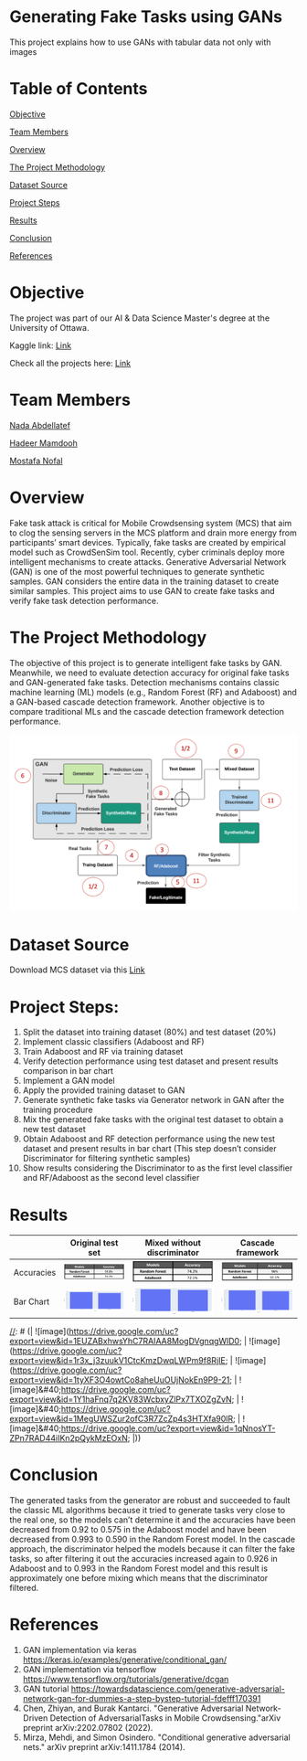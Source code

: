 # Generating Fake Tasks using GANs

This project explains how to use GANs with tabular data not only with images

# Table of Contents

[Objective](#1)

[Team Members](#2)

[Overview](#3)

[The Project Methodology](#4)

[Dataset Source](#5)

[Project Steps](#6)

[Results](#7)

[Conclusion](#8)

[References](#9)

# <a name = "1">Objective</a>

The project was part of our AI & Data Science Master's degree at the University of Ottawa. 

Kaggle link: [Link](https://www.kaggle.com/code/mostafanofal/network-intrusion-detection-hyperparameter-tuning)

Check all the projects here: [Link](https://github.com/Mostafanofal453)

# <a name = "2">Team Members </a>

[Nada Abdellatef](https://www.linkedin.com/in/nada-abdellatef-846547181/)

[Hadeer Mamdooh](https://www.linkedin.com/in/hadeer-mamdooh-204522171/)

[Mostafa Nofal](https://www.linkedin.com/in/mostafa-nofal-772625194/)

# <a name = "3">Overview</a>
Fake task attack is critical for Mobile Crowdsensing system (MCS) that aim to clog the sensing servers in the MCS platform and drain more energy from participants’ smart devices. Typically, fake tasks are created by empirical model such as CrowdSenSim tool. Recently, cyber criminals deploy more intelligent mechanisms to create attacks. Generative Adversarial Network (GAN) is one of the most powerful techniques to generate synthetic samples. GAN considers the entire data in the training dataset to create similar samples. This project aims to use GAN to create fake tasks and verify fake task detection performance.<br>

# <a name = "4">The Project Methodology</a>

The objective of this project is to generate intelligent fake tasks by GAN. Meanwhile, we need to evaluate detection accuracy for original fake tasks and GAN-generated fake tasks. Detection mechanisms contains classic machine learning (ML) models (e.g., Random Forest (RF) and Adaboost) and a GAN-based cascade detection framework. Another objective is to compare traditional MLs and the cascade detection framework detection performance. 

![image](Image/pic1.png)

[//]: # (![image]&#40;https://drive.google.com/uc?export=view&id=1wYDWb0SRVkAllKcajembQtB4ywvVX3R0;)

# <a name = "5">Dataset Source</a>

Download MCS dataset via this [Link](http://nextconlab.academy/MCSData/MCS-FakeTaskDetection.html) 

# <a name = "6">Project Steps:</a>

1. Split the dataset into training dataset (80%) and test dataset (20%) 
2. Implement classic classifiers (Adaboost and RF) 
3. Train Adaboost and RF via training dataset 
4. Verify detection performance using test dataset and present results comparison in bar chart 
5. Implement a GAN model
6. Apply the provided training dataset to GAN 
7. Generate synthetic fake tasks via Generator network in GAN after the training procedure 
8. Mix the generated fake tasks with the original test dataset to obtain a new test dataset 
9. Obtain Adaboost and RF detection performance using the new test dataset and present results in bar chart (This step doesn’t consider Discriminator for filtering synthetic samples)
10. Show results considering the Discriminator to as the first level classifier and RF/Adaboost as the second level classifier

# <a name = "7">Results</a>

|            | Original test set                   | Mixed without discriminator          | Cascade framework                   |
| ---------- | ----------------------------------- | ------------------------------------ | ----------------------------------- |
| Accuracies | ![Original test set](Image/1AC.png) | ![Original test set](Image/2AC.png)  | ![Original test set](Image/3AC.png) |
| Bar Chart  | ![Original test set](Image/1BR.png) | ![Mixed without disc](Image/2BR.png) | ![Cascade framework](Image/3BR.png) |

[//]: # (| ![image]&#40;https://drive.google.com/uc?export=view&id=1EUZABxhwsYhC7RAIAA8MogDVgnqgWlD0;                                                                                                                  | ![image]&#40;https://drive.google.com/uc?export=view&id=1r3x_j3zuukV1CtcKmzDwqLWPm9f8RjIE;                                                                                                                              | ![image]&#40;https://drive.google.com/uc?export=view&id=1tyXF3O4owtCo8aheUuOUjNokEn9P9-21;                                                                                                                           | ![image]&amp;#40;https://drive.google.com/uc?export=view&id=1Y1haFnq7q2KV83WcbxyZlPx7TXOZgZvN;                                                                                                              | ![image]&amp;#40;https://drive.google.com/uc?export=view&id=1MegUWSZur2ofC3R7ZcZp4s3HTXfa90lR;                                                                                                                  | ![image]&amp;#40;https://drive.google.com/uc?export=view&id=1qNnosYT-ZPn7RAD44iIKn2pQykMzEOxN;                                                                                                             |))

# <a name = "8">Conclusion</a>

The generated tasks from the generator are robust and succeeded to fault the classic ML algorithms because it tried to generate tasks very close to the real one, so the models can’t determine it and the accuracies have been decreased from 0.92 to 0.575 in the Adaboost model and have been decreased from 0.993 to 0.590 in the Random Forest model. In the cascade approach, the discriminator helped the models because it can filter the fake tasks, so after filtering it out the accuracies increased again to 0.926 in Adaboost and to 0.993 in the Random Forest model and this result is approximately one before mixing which means that the discriminator filtered.


# **<a name = "9">References</a>**
1. GAN implementation via keras https://keras.io/examples/generative/conditional_gan/
2. GAN implementation via tensorflow https://www.tensorflow.org/tutorials/generative/dcgan
3. GAN tutorial https://towardsdatascience.com/generative-adversarial-network-gan-for-dummies-a-step-bystep-tutorial-fdefff170391
4. Chen, Zhiyan, and Burak Kantarci. "Generative Adversarial Network-Driven Detection of AdversarialTasks in Mobile Crowdsensing."arXiv preprint arXiv:2202.07802 (2022).
5. Mirza, Mehdi, and Simon Osindero. "Conditional generative adversarial nets." arXiv preprint arXiv:1411.1784 (2014).
